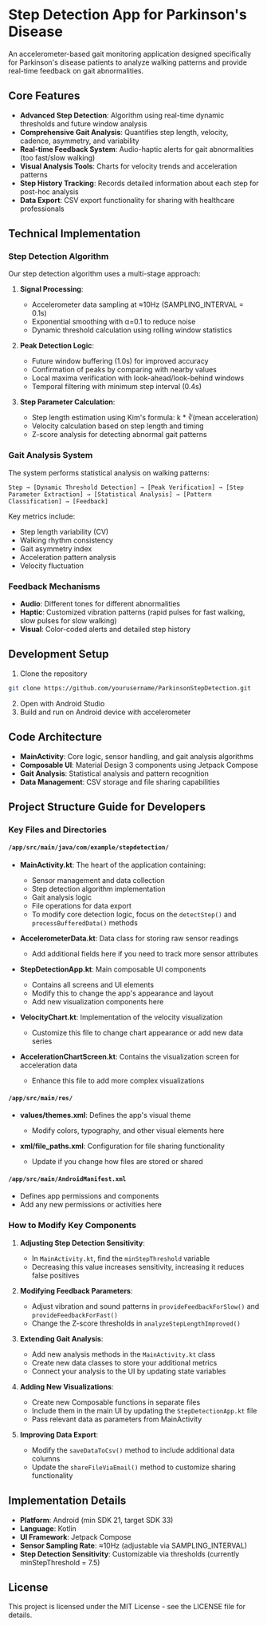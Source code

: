 # Step Detection App for Parkinson's Disease

An accelerometer-based gait monitoring application designed specifically for Parkinson's disease patients to analyze walking patterns and provide real-time feedback on gait abnormalities.

## Core Features

- **Advanced Step Detection**: Algorithm using real-time dynamic thresholds and future window analysis 
- **Comprehensive Gait Analysis**: Quantifies step length, velocity, cadence, asymmetry, and variability
- **Real-time Feedback System**: Audio-haptic alerts for gait abnormalities (too fast/slow walking)
- **Visual Analysis Tools**: Charts for velocity trends and acceleration patterns
- **Step History Tracking**: Records detailed information about each step for post-hoc analysis
- **Data Export**: CSV export functionality for sharing with healthcare professionals

## Technical Implementation

### Step Detection Algorithm

Our step detection algorithm uses a multi-stage approach:

1. **Signal Processing**:
   - Accelerometer data sampling at ≈10Hz (SAMPLING_INTERVAL = 0.1s)
   - Exponential smoothing with α=0.1 to reduce noise
   - Dynamic threshold calculation using rolling window statistics

2. **Peak Detection Logic**:
   - Future window buffering (1.0s) for improved accuracy
   - Confirmation of peaks by comparing with nearby values
   - Local maxima verification with look-ahead/look-behind windows
   - Temporal filtering with minimum step interval (0.4s)

3. **Step Parameter Calculation**:
   - Step length estimation using Kim's formula: k * ∛(mean acceleration)
   - Velocity calculation based on step length and timing
   - Z-score analysis for detecting abnormal gait patterns

### Gait Analysis System

The system performs statistical analysis on walking patterns:

```
Step → [Dynamic Threshold Detection] → [Peak Verification] → [Step Parameter Extraction] → [Statistical Analysis] → [Pattern Classification] → [Feedback]
```

Key metrics include:
- Step length variability (CV)
- Walking rhythm consistency
- Gait asymmetry index
- Acceleration pattern analysis
- Velocity fluctuation

### Feedback Mechanisms

- **Audio**: Different tones for different abnormalities
- **Haptic**: Customized vibration patterns (rapid pulses for fast walking, slow pulses for slow walking)
- **Visual**: Color-coded alerts and detailed step history

## Development Setup

1. Clone the repository
```bash
git clone https://github.com/yourusername/ParkinsonStepDetection.git
```

2. Open with Android Studio
3. Build and run on Android device with accelerometer

## Code Architecture

- **MainActivity**: Core logic, sensor handling, and gait analysis algorithms
- **Composable UI**: Material Design 3 components using Jetpack Compose
- **Gait Analysis**: Statistical analysis and pattern recognition
- **Data Management**: CSV storage and file sharing capabilities

## Project Structure Guide for Developers

### Key Files and Directories

#### `/app/src/main/java/com/example/stepdetection/`

- **MainActivity.kt**: The heart of the application containing:
  - Sensor management and data collection
  - Step detection algorithm implementation
  - Gait analysis logic
  - File operations for data export
  - To modify core detection logic, focus on the `detectStep()` and `processBufferedData()` methods
  
- **AccelerometerData.kt**: Data class for storing raw sensor readings
  - Add additional fields here if you need to track more sensor attributes
  
- **StepDetectionApp.kt**: Main composable UI components
  - Contains all screens and UI elements
  - Modify this to change the app's appearance and layout
  - Add new visualization components here

- **VelocityChart.kt**: Implementation of the velocity visualization
  - Customize this file to change chart appearance or add new data series

- **AccelerationChartScreen.kt**: Contains the visualization screen for acceleration data
  - Enhance this file to add more complex visualizations

#### `/app/src/main/res/`

- **values/themes.xml**: Defines the app's visual theme
  - Modify colors, typography, and other visual elements here

- **xml/file_paths.xml**: Configuration for file sharing functionality
  - Update if you change how files are stored or shared

#### `/app/src/main/AndroidManifest.xml`

- Defines app permissions and components
- Add any new permissions or activities here

### How to Modify Key Components

1. **Adjusting Step Detection Sensitivity**:
   - In `MainActivity.kt`, find the `minStepThreshold` variable
   - Decreasing this value increases sensitivity, increasing it reduces false positives

2. **Modifying Feedback Parameters**:
   - Adjust vibration and sound patterns in `provideFeedbackForSlow()` and `provideFeedbackForFast()`
   - Change the Z-score thresholds in `analyzeStepLengthImproved()` 

3. **Extending Gait Analysis**:
   - Add new analysis methods in the `MainActivity.kt` class
   - Create new data classes to store your additional metrics
   - Connect your analysis to the UI by updating state variables

4. **Adding New Visualizations**:
   - Create new Composable functions in separate files
   - Include them in the main UI by updating the `StepDetectionApp.kt` file
   - Pass relevant data as parameters from MainActivity

5. **Improving Data Export**:
   - Modify the `saveDataToCsv()` method to include additional data columns
   - Update the `shareFileViaEmail()` method to customize sharing functionality

## Implementation Details

- **Platform**: Android (min SDK 21, target SDK 33)
- **Language**: Kotlin
- **UI Framework**: Jetpack Compose
- **Sensor Sampling Rate**: ≈10Hz (adjustable via SAMPLING_INTERVAL)
- **Step Detection Sensitivity**: Customizable via thresholds (currently minStepThreshold = 7.5)

## License

This project is licensed under the MIT License - see the LICENSE file for details.

